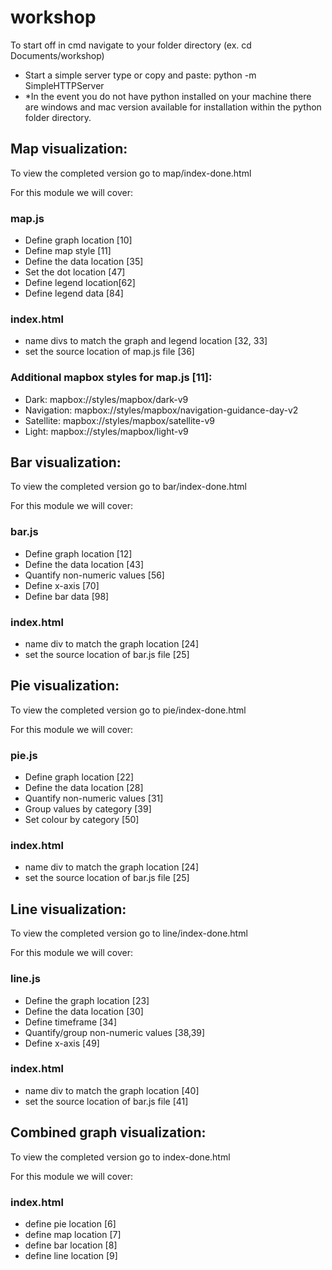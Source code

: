 # workshop

To start off in cmd navigate to your folder directory (ex. cd Documents/workshop)
- Start a simple server type or copy and paste: python -m SimpleHTTPServer
- *In the event you do not have python installed on your machine there are windows and mac version available for installation within the python folder directory.


## Map visualization:
To view the completed version go to map/index-done.html

For this module we will cover:

### map.js
- Define graph location [10]
- Define map style [11]
- Define the data location [35]
- Set the dot location [47]
- Define legend location[62]
- Define legend data [84]

### index.html
- name divs to match the graph and legend location [32, 33]
- set the source location of map.js file [36]

### Additional mapbox styles for map.js [11]:

- Dark: mapbox://styles/mapbox/dark-v9 
- Navigation: mapbox://styles/mapbox/navigation-guidance-day-v2
- Satellite: mapbox://styles/mapbox/satellite-v9
- Light: mapbox://styles/mapbox/light-v9


## Bar visualization:
To view the completed version go to bar/index-done.html

For this module we will cover:

### bar.js
- Define graph location [12]
- Define the data location [43]
- Quantify non-numeric values [56]
- Define x-axis [70]
- Define bar data [98]

### index.html
- name div to match the graph location [24]
- set the source location of bar.js file [25]


## Pie visualization:
To view the completed version go to pie/index-done.html

For this module we will cover:

### pie.js
- Define graph location [22]
- Define the data location [28]
- Quantify non-numeric values [31]
- Group values by category [39]
- Set colour by category [50]

### index.html
- name div to match the graph location [24]
- set the source location of bar.js file [25]


## Line visualization:
To view the completed version go to line/index-done.html

For this module we will cover:

### line.js
- Define the graph location [23]
- Define the data location [30]
- Define timeframe [34]
- Quantify/group non-numeric values [38,39]
- Define x-axis [49]

### index.html
- name div to match the graph location [40]
- set the source location of bar.js file [41]

## Combined graph visualization:
To view the completed version go to index-done.html

For this module we will cover:

### index.html
- define pie location [6]
- define map location [7]
- define bar location [8]
- define line location [9]
